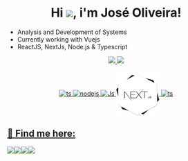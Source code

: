 <h4 align="center">

<h1 align="center"> Hi <img src="https://raw.githubusercontent.com/MartinHeinz/MartinHeinz/master/wave.gif" width="30px">, i'm José Oliveira!</h1>

-  Analysis and Development of Systems
-  Currently working with Vuejs
-  ReactJS, NextJs, Node.js & Typescript

<div align="center">
  <a href="https://github.com/olliveer">
  <img height="180em" src="https://github-readme-stats.vercel.app/api?username=olliveer&show_icons=true&&include_all_commits=true&count_private=true"/>
  <img height="180em" src="https://github-readme-stats.vercel.app/api/top-langs/?username=olliveer&layout=compact&langs_count=7&"/>
</div>

<div align="center">
<br/>
  <img align="center" alt="ts" height="100" width="100" src="https://cdn.worldvectorlogo.com/logos/react-2.svg">
  <img align="center" alt="nodejs" height="100" width="100" src="https://cdn.worldvectorlogo.com/logos/nodejs-icon.svg">
  <img align="center" alt="Js" height="100" width="100" src="https://cdn.worldvectorlogo.com/logos/logo-javascript.svg">
  <img align="center"  alt="nextjs" height="100" width="100" src="https://raw.githubusercontent.com/Rohan-Shakya/Rohan-Shakya/master/images/next_logo.png">
  <img align="center" alt="ts" height="100" width="100" src="https://cdn.worldvectorlogo.com/logos/typescript.svg">

</div>

## 📧 Find me here:

<div align="start">

<a href = "https://www.linkedin.com/in/joseooliveira/"><img src="https://img.icons8.com/fluent/48/000000/linkedin.png"/></a><a href = "https://twitter.com/olliveeer"><img src="https://img.icons8.com/fluent/48/000000/twitter.png"/></a><a href = "https://www.instagram.com/olliveeer/"><img src="https://img.icons8.com/fluent/48/000000/instagram-new.png"/></a><a href="mailto:j.oliveira90@live.com"><img src="https://img.icons8.com/fluency/48/000000/email.png"/></a>

</div>


